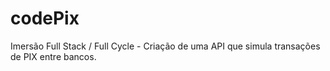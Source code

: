 # codePix
Imersão Full Stack / Full Cycle - Criação de uma API que simula transações de PIX entre bancos. 
